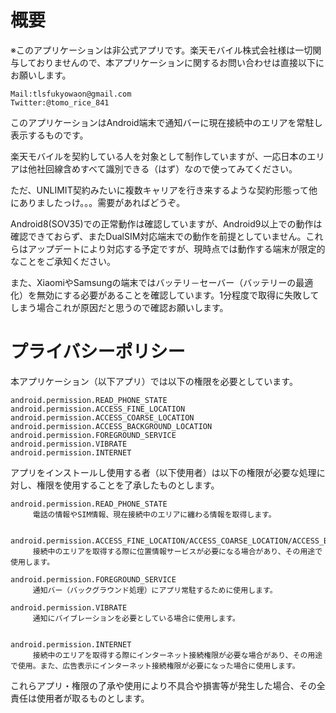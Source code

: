 # 概要
※このアプリケーションは非公式アプリです。楽天モバイル株式会社様は一切関与しておりませんので、本アプリケーションに関するお問い合わせは直接以下にお願いします。

    Mail:tlsfukyowaon@gmail.com
    Twitter:@tomo_rice_841

このアプリケーションはAndroid端末で通知バーに現在接続中のエリアを常駐し表示するものです。

楽天モバイルを契約している人を対象として制作していますが、一応日本のエリアは他社回線含めすべて識別できる（はず）なので使ってみてください。

ただ、UNLIMIT契約みたいに複数キャリアを行き来するような契約形態って他にありましたっけ。。。需要があればどうぞ。

Android8(SOV35)での正常動作は確認していますが、Android9以上での動作は確認できておらず、またDualSIM対応端末での動作を前提としていません。これらはアップデートにより対応する予定ですが、現時点では動作する端末が限定的なことをご承知ください。

また、XiaomiやSamsungの端末ではバッテリ－セーバー（バッテリーの最適化）を無効にする必要があることを確認しています。1分程度で取得に失敗してしまう場合これが原因だと思うので確認お願いします。

# プライバシーポリシー
本アプリケーション（以下アプリ）では以下の権限を必要としています。

    android.permission.READ_PHONE_STATE
    android.permission.ACCESS_FINE_LOCATION
    android.permission.ACCESS_COARSE_LOCATION
    android.permission.ACCESS_BACKGROUND_LOCATION
    android.permission.FOREGROUND_SERVICE
    android.permission.VIBRATE
    android.permission.INTERNET
    
アプリをインストールし使用する者（以下使用者）は以下の権限が必要な処理に対し、権限を使用することを了承したものとします。


    android.permission.READ_PHONE_STATE
         電話の情報やSIM情報、現在接続中のエリアに纏わる情報を取得します。


    android.permission.ACCESS_FINE_LOCATION/ACCESS_COARSE_LOCATION/ACCESS_BACKGROUND_LOCATION
         接続中のエリアを取得する際に位置情報サービスが必要になる場合があり、その用途で使用します。

    android.permission.FOREGROUND_SERVICE
         通知バー（バックグラウンド処理）にアプリ常駐するために使用します。

    android.permission.VIBRATE
         通知にバイブレーションを必要としている場合に使用します。


    android.permission.INTERNET
         接続中のエリアを取得する際にインターネット接続権限が必要な場合があり、その用途で使用。また、広告表示にインターネット接続権限が必要になった場合に使用します。

これらアプリ・権限の了承や使用により不具合や損害等が発生した場合、その全責任は使用者が取るものとします。
